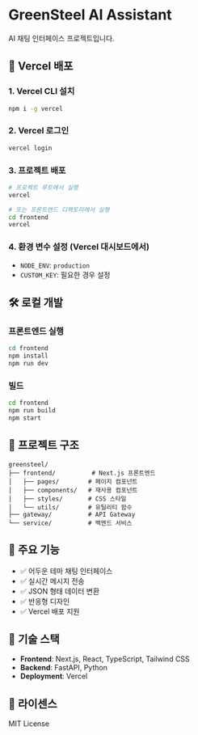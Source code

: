 # GreenSteel AI Assistant

AI 채팅 인터페이스 프로젝트입니다.

## 🚀 Vercel 배포

### 1. Vercel CLI 설치
```bash
npm i -g vercel
```

### 2. Vercel 로그인
```bash
vercel login
```

### 3. 프로젝트 배포
```bash
# 프로젝트 루트에서 실행
vercel

# 또는 프론트엔드 디렉토리에서 실행
cd frontend
vercel
```

### 4. 환경 변수 설정 (Vercel 대시보드에서)
- `NODE_ENV`: `production`
- `CUSTOM_KEY`: 필요한 경우 설정

## 🛠️ 로컬 개발

### 프론트엔드 실행
```bash
cd frontend
npm install
npm run dev
```

### 빌드
```bash
cd frontend
npm run build
npm start
```

## 📁 프로젝트 구조

```
greensteel/
├── frontend/          # Next.js 프론트엔드
│   ├── pages/        # 페이지 컴포넌트
│   ├── components/   # 재사용 컴포넌트
│   ├── styles/       # CSS 스타일
│   └── utils/        # 유틸리티 함수
├── gateway/          # API Gateway
└── service/          # 백엔드 서비스
```

## 🎨 주요 기능

- ✅ 어두운 테마 채팅 인터페이스
- ✅ 실시간 메시지 전송
- ✅ JSON 형태 데이터 변환
- ✅ 반응형 디자인
- ✅ Vercel 배포 지원

## 🔧 기술 스택

- **Frontend**: Next.js, React, TypeScript, Tailwind CSS
- **Backend**: FastAPI, Python
- **Deployment**: Vercel

## 📝 라이센스

MIT License 
